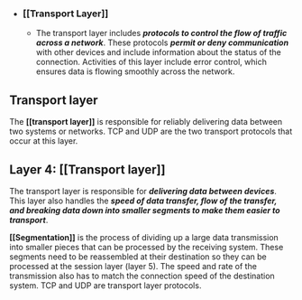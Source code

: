- ### **[[Transport Layer]]**
	- The transport layer includes ***protocols to control the flow of traffic across a network***. These protocols ***permit or deny communication*** with other devices and include information about the status of the connection. Activities of this layer include error control, which ensures data is flowing smoothly across the network.
## Transport layer

The **[[transport layer]]** is responsible for reliably delivering data between two systems or networks. TCP and UDP are the two transport protocols that occur at this layer. 

## Layer 4: [[Transport layer]]

The transport layer is responsible for ***delivering data between devices***. This layer also handles the ***speed of data transfer, flow of the transfer, and breaking data down into smaller segments to make them easier to transport***. 

**[[Segmentation]]** is the process of dividing up a large data transmission into smaller pieces that can be processed by the receiving system. These segments need to be reassembled at their destination so they can be processed at the session layer (layer 5). The speed and rate of the transmission also has to match the connection speed of the destination system. TCP and UDP are transport layer protocols. 